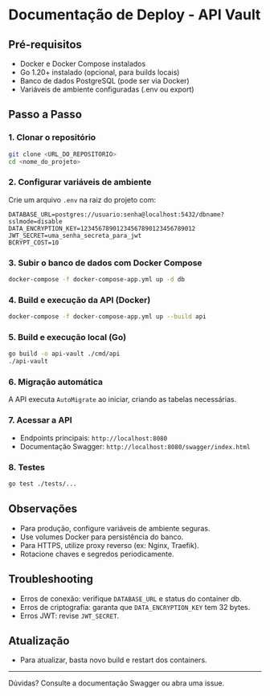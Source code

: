 # Documentação de Deploy - API Vault

## Pré-requisitos
- Docker e Docker Compose instalados
- Go 1.20+ instalado (opcional, para builds locais)
- Banco de dados PostgreSQL (pode ser via Docker)
- Variáveis de ambiente configuradas (.env ou export)

## Passo a Passo

### 1. Clonar o repositório
```bash
git clone <URL_DO_REPOSITORIO>
cd <nome_do_projeto>
```

### 2. Configurar variáveis de ambiente
Crie um arquivo `.env` na raiz do projeto com:
```
DATABASE_URL=postgres://usuario:senha@localhost:5432/dbname?sslmode=disable
DATA_ENCRYPTION_KEY=12345678901234567890123456789012
JWT_SECRET=uma_senha_secreta_para_jwt
BCRYPT_COST=10
```

### 3. Subir o banco de dados com Docker Compose
```bash
docker-compose -f docker-compose-app.yml up -d db
```

### 4. Build e execução da API (Docker)
```bash
docker-compose -f docker-compose-app.yml up --build api
```

### 5. Build e execução local (Go)
```bash
go build -o api-vault ./cmd/api
./api-vault
```

### 6. Migração automática
A API executa `AutoMigrate` ao iniciar, criando as tabelas necessárias.

### 7. Acessar a API
- Endpoints principais: `http://localhost:8080`
- Documentação Swagger: `http://localhost:8080/swagger/index.html`

### 8. Testes
```bash
go test ./tests/...
```

## Observações
- Para produção, configure variáveis de ambiente seguras.
- Use volumes Docker para persistência do banco.
- Para HTTPS, utilize proxy reverso (ex: Nginx, Traefik).
- Rotacione chaves e segredos periodicamente.

## Troubleshooting
- Erros de conexão: verifique `DATABASE_URL` e status do container db.
- Erros de criptografia: garanta que `DATA_ENCRYPTION_KEY` tem 32 bytes.
- Erros JWT: revise `JWT_SECRET`.

## Atualização
- Para atualizar, basta novo build e restart dos containers.

---
Dúvidas? Consulte a documentação Swagger ou abra uma issue.
